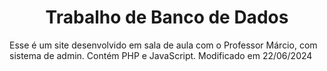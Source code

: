 <div align="center">

# Trabalho de Banco de Dados

</div>

Esse é um site desenvolvido em sala de aula com o Professor Márcio, com sistema de admin. Contém PHP e JavaScript.
Modificado em 22/06/2024

</div>

